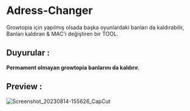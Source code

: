 # Adress-Changer
Growtopia için yapılmış olsada başka oyunlardaki banları da kaldırabilir,
Banları kaldıran & MAC'i değiştiren bir TOOL.

## Duyurular :

**Permament olmayan growtopia banlarını da kaldırır.**

## Preview :
![Screenshot_20230814-155626_CapCut](https://github.com/user-attachments/assets/94b766d2-f27d-4df0-bd65-10c9aa02f9e3)

